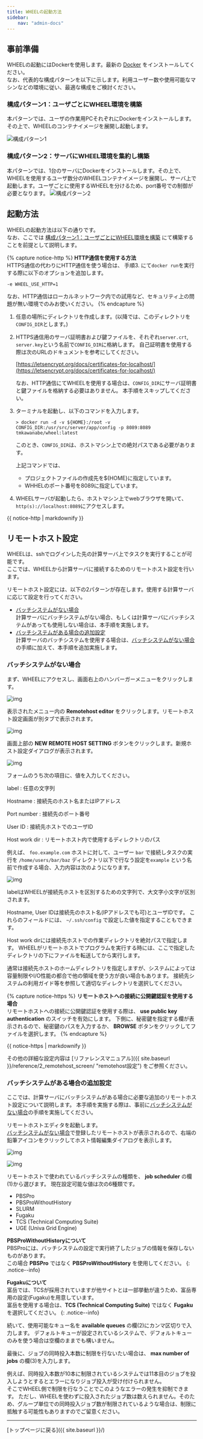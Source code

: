 ```yaml
---
title: WHEELの起動方法
sidebar:
    nav: "admin-docs"
---
```


## 事前準備
WHEELの起動にはDockerを使用します。最新の [Docker](https://www.docker.com/) をインストールしてください。  
なお、代表的な構成パターンを以下に示します。利用ユーザー数や使用可能なマシンなどの環境に従い、最適な構成をご検討ください。

### 構成パターン1：ユーザごとにWHEEL環境を構築
本パターンでは、ユーザの作業用PCそれぞれにDockerをインストールします。その上で、WHEELのコンテナイメージを展開し起動します。


![構成パターン1](img/configuration_pattern_01.svg)

### 構成パターン2：サーバにWHEEL環境を集約し構築
本パターンでは、1台のサーバにDockerをインストールします。その上で、WHEELを使用するユーザ数分のWHEELコンテナイメージを展開し、サーバ上で起動します。ユーザごとに使用するWHEELを分けるため、port番号での制御が必要となります。
![構成パターン2](img/configuration_pattern_02.svg)

## 起動方法
WHEELの起動方法は以下の通りです。  
なお、ここでは [構成パターン1：ユーザごとにWHEEL環境を構築](#構成パターン1ユーザごとにwheel環境を構築) にて構築することを前提として説明します。

{% capture notice-http %}
__HTTP通信を使用する方法__  
HTTPS通信の代わりにHTTP通信を使う場合は、 手順3. にて`docker run`を実行する際に以下のオプションを追加します。
```
-e WHEEL_USE_HTTP=1
```
なお、HTTP通信はローカルネットワーク内での試用など、セキュリティ上の問題が無い環境でのみお使いください。
{% endcapture %}


1. 任意の場所にディレクトリを作成します。(以降では、このディレクトリを`CONFIG_DIR`とします。)
1.  HTTPS通信用のサーバ証明書および鍵ファイルを、それぞれ`server.crt`, `server.key`という名前で`CONFIG_DIR`に格納します。
    自己証明書を使用する際は次のURLのドキュメントを参考にしてください。

    [https://letsencrypt.org/docs/certificates-for-localhost/](https://letsencrypt.org/docs/certificates-for-localhost/)

    なお、HTTP通信にてWHEELを使用する場合は、`CONFIG_DIR`にサーバ証明書と鍵ファイルを格納する必要はありません。
    本手順をスキップしてください。

1. ターミナルを起動し、以下のコマンドを入力します。

    ```
    > docker run -d -v ${HOME}:/root -v CONFIG_DIR:/usr/src/server/app/config -p 8089:8089 tmkawanabe/wheel:latest
    ```

    このとき、`CONFIG_DIR`は、ホストマシン上での絶対パスである必要があります。

    上記コマンドでは、

    - プロジェクトファイルの作成先を${HOME}に指定しています。
    - WHHELのポート番号を8089に指定しています。
        
1. WHEELサーバが起動したら、ホストマシン上でwebブラウザを開いて、
    `http(s)://localhost:8089`にアクセスします。

<div class="notice--info">{{ notice-http | markdownify }}</div>


## リモートホスト設定
WHEELは、sshでログインした先の計算サーバ上でタスクを実行することが可能です。  
ここでは、WHEELから計算サーバに接続するためのリモートホスト設定を行います。

リモートホスト設定には、以下の2パターンが存在します。使用する計算サーバに応じて設定を行ってください。
- [バッチシステムがない場合](#バッチシステムがない場合)  
計算サーバにバッチシステムがない場合、もしくは計算サーバにバッチシステムがあっても使用しない場合は、本手順を実施します。
- [バッチシステムがある場合の追加設定](#バッチシステムがある場合の追加設定)  
計算サーバのバッチシステムを使用する場合は、[バッチシステムがない場合](#バッチシステムがない場合)の手順に加えて、本手順を追加実施します。

### バッチシステムがない場合
まず、WHEELにアクセスし、画面右上のハンバーガーメニューをクリックします。

![img](./img/workflow6.png "hamburger menu")

表示されたメニュー内の __Remotehost editor__ をクリックします。リモートホスト設定画面が別タブで表示されます。

![img](./img/remotehost_editor_button.png "リモートホストエディタリンク")


画面上部の __NEW REMOTE HOST SETTING__ ボタンをクリックします。新規ホスト設定ダイアログが表示されます。

![img](./img/remotehost_editor.png "リモートホストエディタ")

フォームのうち次の項目に、値を入力してください。

label
: 任意の文字列

Hostname
: 接続先のホスト名またはIPアドレス

Port number
: 接続先のポート番号

User ID
: 接続先ホストでのユーザID

Host work dir
: リモートホスト内で使用するディレクトリのパス

例えば、 `foo.example.com` ホストに対して、ユーザー `bar` で接続しタスクの実行を `/home/users/bar/baz` ディレクトリ以下で行なう設定を`example` という名前で作成する場合、入力内容は次のようになります。

![img](./img/new_remotehost.png "新規ホスト情報設定")


labelはWHEELが接続先ホストを区別するための文字列で、大文字小文字が区別されます。

Hostname, User IDは接続先のホスト名(IPアドレスでも可)とユーザIDです。
これらのフィールドには、 `~/.ssh/config` で設定した値を指定することもできます。

Host work dirには接続先ホストでの作業ディレクトリを絶対パスで指定します。
WHEELがリモートホストでプログラムを実行する時には、ここで指定したディレクトリの下にファイルを転送してから実行します。

通常は接続先ホストのホームディレクトリを指定しますが、システムによっては容量制限やI/O性能の都合で他の領域を使う方が良い場合もあります。
接続先システムの利用ガイド等を参照して適切なディレクトリを選択してください。

{% capture notice-https %}
__リモートホストへの接続に公開鍵認証を使用する場合__  
リモートホストへの接続に公開鍵認証を使用する際は、 __use public key authentication__ のスイッチを有効にします。
下側に、秘密鍵を指定する欄が表示されるので、秘密鍵のパスを入力するか、 __BROWSE__ ボタンをクリックしてファイルを選択します。
{% endcapture %}
<div class="notice--info">
  {{ notice-https | markdownify }}
</div>

その他の詳細な設定内容は [リファレンスマニュアル]({{ site.baseurl }}/reference/2_remotehost_screen/ "remotehost設定") をご参照ください。

### バッチシステムがある場合の追加設定
ここでは、計算サーバにバッチシステムがある場合に必要な追加のリモートホスト設定について説明します。
本手順を実施する際は、事前に[バッチシステムがない場合](#バッチシステムがない場合)の手順を実施してください。

リモートホストエディタを起動します。  
[バッチシステムがない場合](#バッチシステムがない場合)で登録したリモートホストが表示されるので、右端の鉛筆アイコンをクリックしてホスト情報編集ダイアログを表示します。

![img](./img/remotehost_editor2.png "リモートホストエディタ追加編集")


![img](./img/edit_remotehost_setting.png "ホスト情報編集ダイアログ")

リモートホストで使われているバッチシステムの種類を、 __job scheduler__ の欄(1)から選びます。
現在設定可能な値は次の6種類です。

- PBSPro
- PBSProWithoutHistory
- SLURM
- Fugaku
- TCS (Technical Computing Suite)
- UGE (Univa Grid Engine)

__PBSProWithoutHistoryについて__  
PBSProには、バッチシステムの設定で実行終了したジョブの情報を保存しないものがあります。  
この場合 __PBSPro__ ではなく __PBSProWithoutHistory__ を使用してください。
{: .notice--info}

__Fugakuについて__  
富岳では、TCSが採用されていますが他サイトとは一部挙動が違うため、富岳専用の設定(Fugaku)を用意しています。  
富岳を使用する場合は、__TCS (Technical Computing Suite)__ ではなく __Fugaku__ を選択してください。
{: .notice--info}


続いて、使用可能なキュー名を __available queues__ の欄(2)にカンマ区切りで入力します。
デフォルトキューが設定されているシステムで、デフォルトキューのみを使う場合は空欄のままでも構いません。

最後に、ジョブの同時投入本数に制限を行ないたい場合は、 __max number of jobs__ の欄(3)を入力します。

例えば、同時投入本数が10本に制限されているシステムでは11本目のジョブを投入しようとするとエラーになりジョブ投入が受け付けられません。  
そこでWHEEL側で制限を行なうことでこのようなエラーの発生を抑制できます。
ただし、WHEELを使わずに投入されたジョブ数は数えられません。そのため、グループ単位での同時投入ジョブ数が制限されているような場合は、制限に抵触する可能性もありますのでご留意ください。


--------
[トップページに戻る]({{ site.baseurl }}/)